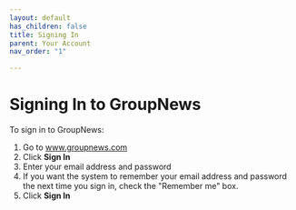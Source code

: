 ```yaml
---
layout: default
has_children: false
title: Signing In
parent: Your Account
nav_order: "1"

---
```

# Signing In to GroupNews

To sign in to GroupNews:

1. Go to www.groupnews.com
2. Click **Sign In**
3. Enter your email address and password
4. If you want the system to remember your email address and password the next time you sign in, check the "Remember me" box.
5. Click **Sign In**